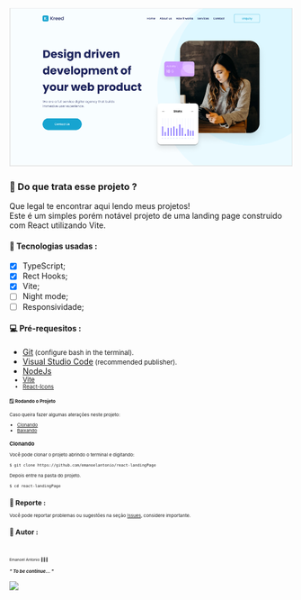 ![Banner](https://github.com/emanoelantonio/react-landingPage/blob/main/src/assets/Banner/banner.png)
### 🙋 Do que trata esse projeto ?
Que legal te encontrar aqui lendo meus projetos!<br/>
Este é um simples porém notável projeto de uma landing page construido com React utilizando Vite.

#### 📑 Tecnologias usadas :
- [X] TypeScript;
- [X] Rect Hooks;
- [X] Vite;
- [ ] Night mode;
- [ ] Responsividade;

#### 💻 Pré-requesitos :

* <a href="https://git-scm.com">Git</a><small>   (configure bash in the terminal).</small>
* <a href="https://code.visualstudio.com">Visual Studio Code</a><small>   (recommended publisher).</small>
* <a href="https://nodejs.org/en/">NodeJs</a><small>
* <a href="https://vitejs.dev/">Vite</a><small>
* <a href="https://react-icons.github.io/react-icons/">React-Icons</a><small>

#### 🪟 Rodando o Projeto
Caso queira fazer algumas aterações neste projeto:
* [Clonando](#clonando)
* [Baixando](#baixando)
###  Clonando
Você pode clonar o projeto abrindo o terminal e digitando:
```sh
$ git clone https://github.com/emanoelantonio/react-landingPage
```
Depois entre na pasta do projeto.
```sh
$ cd react-landingPage
```

## 📑 Reporte :

Você pode reportar problemas ou sugestões na seção <a href="https://github.com/emanoelantonio/react-landingPage/issues">Issues</a>, considere importante.

## 🧠 Autor :
 <img style="border-radius: 50%;" src="https://avatars2.githubusercontent.com/u/60781248?s=460&u=43dbba3483d275c3d8964df24a8f5139f53dc282&v=4" width="100px;" alt=""/>
 <br /> 
 <sub>Emanoel Antonio 👨🏻‍💻</sub>

 ##### " To be continue... " 
 <a href="https://www.linkedin.com/in/emanoel-antonio-silva/"><img align-items="center" src="https://img.shields.io/static/v1?label=&message=Linkedin&color=3D008A&style=for-the-badge&logo=linkedin"/></a>